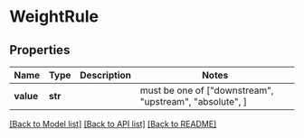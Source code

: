 # WeightRule

## Properties
Name | Type | Description | Notes
------------ | ------------- | ------------- | -------------
**value** | **str** |  |  must be one of ["downstream", "upstream", "absolute", ]

[[Back to Model list]](../README.md#documentation-for-models) [[Back to API list]](../README.md#documentation-for-api-endpoints) [[Back to README]](../README.md)


